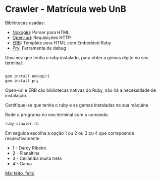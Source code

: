 # Crawler - Matrícula web UnB

Bibliotecas usadas:

 * [Nokogiri](https://github.com/sparklemotion/nokogiri): Parser para HTML
 * [Open-uri](https://ruby-doc.org/stdlib-2.1.0/libdoc/open-uri/rdoc/OpenURI.html): Requisições HTTP
 * [ERB](http://ruby-doc.org/stdlib-2.4.2/libdoc/erb/rdoc/ERB.html): Template para HTML com Embedded Ruby 
 * [Pry](https://github.com/pry/pry): Ferramenta de debug

Uma vez que tenha o ruby instalado, para obter a gemas digite no seu terminal: 

```bash

gem install nokogiri
gem install pry
```
Open-uri e ERB são bibliotecas nativas do Ruby, não há a necessidade de instalação.

Certifique-se que tenha o ruby e as gemas instaladas na sua máquina

Rode o programa no seu terminal com o comando:

```bash
ruby crawler.rb
```

Em seguida escolha a opção 1 ou 2 ou 3 ou 4 que correposnde respectivamente:

* 1 - Darcy Ribeiro
* 2 - Planaltina
* 3 - Ceilândia muita treta
* 4 - Gama

[Mal feito, feito](https://github.com/danilodelyima)